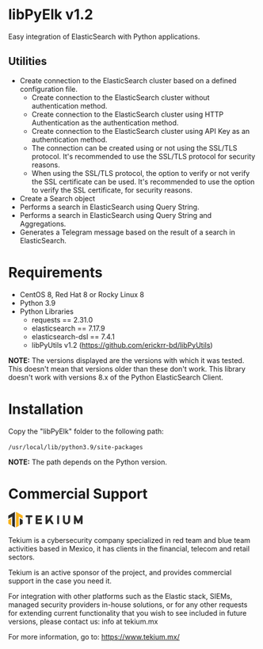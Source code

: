 # libPyElk v1.2

Easy integration of ElasticSearch with Python applications.

## Utilities
- Create connection to the ElasticSearch cluster based on a defined configuration file.
  - Create connection to the ElasticSearch cluster without authentication method.
  - Create connection to the ElasticSearch cluster using HTTP Authentication as the authentication method.
  - Create connection to the ElasticSearch cluster using API Key as an authentication method.
  - The connection can be created using or not using the SSL/TLS protocol. It's recommended to use the SSL/TLS protocol for security reasons.
  - When using the SSL/TLS protocol, the option to verify or not verify the SSL certificate can be used. It's recommended to use the option to verify the SSL certificate, for security reasons.
- Create a Search object
- Performs a search in ElasticSearch using Query String.
- Performs a search in ElasticSearch using Query String and Aggregations.
- Generates a Telegram message based on the result of a search in ElasticSearch.

# Requirements
- CentOS 8, Red Hat 8 or Rocky Linux 8
- Python 3.9
- Python Libraries
  - requests == 2.31.0
  - elasticsearch == 7.17.9
  - elasticsearch-dsl == 7.4.1
  - libPyUtils v1.2 (https://github.com/erickrr-bd/libPyUtils)
    
**NOTE:** The versions displayed are the versions with which it was tested. This doesn't mean that versions older than these don't work. This library doesn't work with versions 8.x of the Python ElasticSearch Client.

# Installation

Copy the "libPyElk" folder to the following path:

`/usr/local/lib/python3.9/site-packages`

**NOTE:** The path depends on the Python version.

# Commercial Support
![Tekium](https://github.com/unmanarc/uAuditAnalyzer2/blob/master/art/tekium_slogo.jpeg)

Tekium is a cybersecurity company specialized in red team and blue team activities based in Mexico, it has clients in the financial, telecom and retail sectors.

Tekium is an active sponsor of the project, and provides commercial support in the case you need it.

For integration with other platforms such as the Elastic stack, SIEMs, managed security providers in-house solutions, or for any other requests for extending current functionality that you wish to see included in future versions, please contact us: info at tekium.mx

For more information, go to: https://www.tekium.mx/
